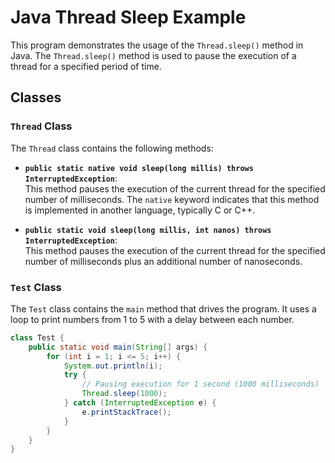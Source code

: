 # Java Thread Sleep Example

This program demonstrates the usage of the `Thread.sleep()` method in Java. The `Thread.sleep()` method is used to pause the execution of a thread for a specified period of time.

## Classes

### `Thread` Class

The `Thread` class contains the following methods:

- **`public static native void sleep(long millis) throws InterruptedException`**:  
  This method pauses the execution of the current thread for the specified number of milliseconds. The `native` keyword indicates that this method is implemented in another language, typically C or C++.

- **`public static void sleep(long millis, int nanos) throws InterruptedException`**:  
  This method pauses the execution of the current thread for the specified number of milliseconds plus an additional number of nanoseconds.

### `Test` Class

The `Test` class contains the `main` method that drives the program. It uses a loop to print numbers from 1 to 5 with a delay between each number.

```java
class Test {
    public static void main(String[] args) {
        for (int i = 1; i <= 5; i++) {
            System.out.println(i);
            try {
                // Pausing execution for 1 second (1000 milliseconds)
                Thread.sleep(1000);
            } catch (InterruptedException e) {
                e.printStackTrace();
            }
        }
    }
}
